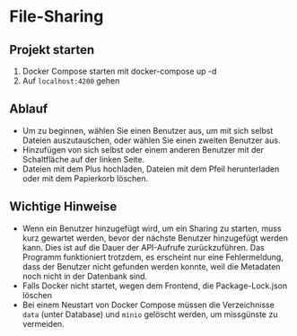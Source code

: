 # File-Sharing

## Projekt starten
1. Docker Compose starten mit docker-compose up -d
2. Auf ```localhost:4200``` gehen
## Ablauf
* Um zu beginnen, wählen Sie einen Benutzer aus, um mit sich selbst Dateien auszutauschen, oder wählen Sie einen zweiten Benutzer aus.
* Hinzufügen von sich selbst oder einem anderen Benutzer mit der Schaltfläche auf der linken Seite.
* Dateien mit dem Plus hochladen, Dateien mit dem Pfeil herunterladen oder mit dem Papierkorb löschen.

## Wichtige Hinweise
* Wenn ein Benutzer hinzugefügt wird, um ein Sharing zu starten, muss kurz gewartet werden, bevor der nächste Benutzer hinzugefügt werden kann. Dies ist auf die Dauer der API-Aufrufe zurückzuführen. Das Programm funktioniert trotzdem, es erscheint nur eine Fehlermeldung, dass der Benutzer nicht gefunden werden konnte, weil die Metadaten noch nicht in der Datenbank sind.
* Falls Docker nicht startet, wegen dem Frontend, die Package-Lock.json löschen
* Bei einem Neustart von Docker Compose müssen die Verzeichnisse ```data``` (unter Database) und ```minio``` gelöscht werden, um missgünste zu vermeiden.
